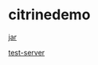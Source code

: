 # citrinedemo

[jar](https://s3.amazonaws.com/gigamog-utility/citrinedemo-1.0-SNAPSHOT.jar)




[test-server](http://34.205.76.5:8080/units/si?units=degree/minute)
